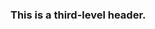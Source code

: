 <!-- >>>>>> BEGIN GENERATED FILE (include): SOURCE C:/Users/Burdette/Documents/GitHub/markdown_helper/test/include/templates/markdown_verbatim.md -->
<!-- >>>>>> BEGIN INCLUDED FILE (verbatim): SOURCE C:/Users/Burdette/Documents/GitHub/markdown_helper/test/include/templates/../includes/markdown.md -->
<!-- This is markdown. -->

### This is a third-level header.
<!-- <<<<<< END INCLUDED FILE (verbatim): SOURCE C:/Users/Burdette/Documents/GitHub/markdown_helper/test/include/templates/../includes/markdown.md -->
<!-- <<<<<< END GENERATED FILE (include): SOURCE C:/Users/Burdette/Documents/GitHub/markdown_helper/test/include/templates/markdown_verbatim.md -->
